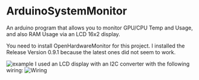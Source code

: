 # ArduinoSystemMonitor
An arduino program that allows you to monitor GPU/CPU Temp and Usage, and also RAM Usage via an LCD 16x2 display.

You need to install OpenHardwareMonitor for this project. I installed the Release Version 0.9.1 because the latest ones did not seem to work.

![example](https://i.imgur.com/mNMLV0D.jpg)
I used an LCD display with an I2C converter with the following wiring:
![Wiring](https://www.makerguides.com/wp-content/uploads/2019/02/I2C-LCD-with-Arduino-Wiring-Diagram-Schematic-Pinout.jpg)
